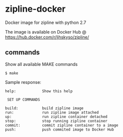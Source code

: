 # zipline-docker
Docker image for zipline with python 2.7

The image is available on Docker Hub @ https://hub.docker.com/r/ljhskyso/zipline/

## commands

Show all available MAKE commands
 
    $ make
    
Sample response:
    
    help:            Show this help

     SET UP COMMANDS

    build:           build zipline image
    run:             run zipline image attached
    up:              run zipline container detached
    stop:            stop running zipline container
    commit:          commit zipline container to a image
    push:            push commited image to Docker Hub
